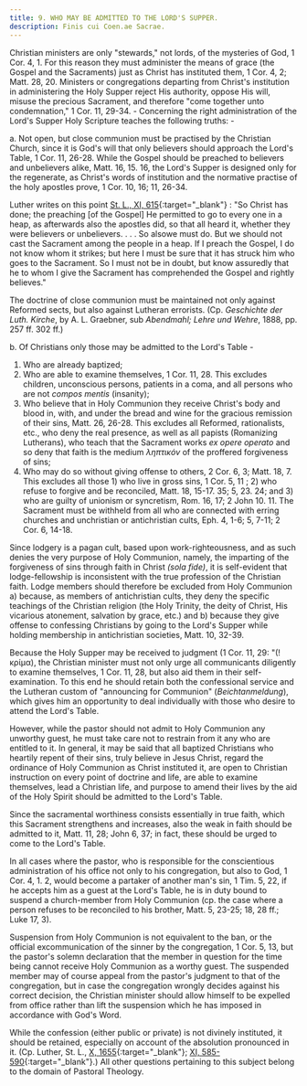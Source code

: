 ```yaml
---
title: 9. WHO MAY BE ADMITTED TO THE LORD'S SUPPER.
description: Finis cui Coen.ae Sacrae.
---
```


Christian ministers are only "stewards," not lords, of the mysteries of God, 1 Cor. 4, 1. For this reason they must administer the means of grace (the Gospel and the Sacraments) just as Christ has instituted them, 1 Cor. 4, 2; Matt. 28, 20. Ministers or congregations departing from Christ's institution in administering the Holy Supper reject His authority, oppose His will, misuse the precious Sacrament, and therefore "come together unto condemnation," 1 Cor. 11, 29-34. - Concerning the right administration of the Lord's Supper Holy Scripture teaches the following truths: -

a. Not open, but close communion must be practised by the Christian Church, since it is God's will that only believers should approach the Lord's Table, 1 Cor. 11, 26-28. While the Gospel should be preached to believers and unbelievers alike, Matt. 16, 15. 16, the Lord's Supper is designed only for the regenerate, as Christ's words of institution and the normative practise of the holy apostles prove, 1 Cor. 10, 16; 11, 26-34.

Luther writes on this point [St. L., XI, 615](https://archive.org/details/st-l-09-deep-l-en/page/n321/mode/2up){:target="_blank"} : "So Christ has done; the preaching [of the Gospel] He permitted to go to every one in a heap, as afterwards also the apostles did, so that all heard it, whether they were believers or unbelievers. . . . So alsowe must do. But we should not cast the Sacrament among the people in a heap. If I preach the Gospel, I do not know whom it strikes; but here I must be sure that it has struck him who goes to the Sacrament. So I must not be in doubt, but know assuredly that he to whom I give the Sacrament has comprehended the Gospel and rightly believes."

The doctrine of close communion must be maintained not only against Reformed sects, but also against Lutheran errorists. (Cp. _Geschichte der Luth. Kirche_, by A. L. Graebner, sub _Abendmahl; Lehre und Wehre_, 1888, pp. 257 ff. 302 ff.)

b. Of Christians only those may be admitted to the Lord's Table -
1. Who are already baptized;
2. Who are able to examine themselves, 1 Cor. 11, 28. This excludes children, unconscious persons, patients in a coma, and all persons who are not _compos mentis_ (insanity);
3. Who believe that in Holy Communion they receive Christ's body and blood in, with, and under the bread and wine for the gracious remission of their sins, Matt. 26, 26-28. This excludes all Reformed, rationalists, etc., who deny the real presence, as well as all papists (Romanizing Lutherans), who teach that the Sacrament works _ex opere operato_ and so deny that faith is the medium _ληπτικόν_ of the proffered forgiveness of sins;
4. Who may do so without giving offense to others, 2 Cor. 6, 3; Matt. 18, 7. This excludes all those 1) who live in gross sins, 1 Cor. 5, 11 ; 2) who refuse to forgive and be reconciled, Matt. 18, 15-17. 35; 5, 23. 24; and 3) who are guilty of unionism or syncretism, Rom. 16, 17; 2 John 10. 11. The Sacrament must be withheld from all who are connected with erring churches and unchristian or antichristian cults, Eph. 4, 1-6; 5, 7-11; 2 Cor. 6, 14-18.

Since lodgery is a pagan cult, based upon work-righteousness, and as such denies the very purpose of Holy Communion, namely, the imparting of the forgiveness of sins through faith in Christ _(sola fide)_, it is self-evident that lodge-fellowship is inconsistent with the true profession of the Christian faith. Lodge members should therefore be excluded from Holy Communion a) because, as members of antichristian cults, they deny the specific teachings of the Christian religion (the Holy Trinity, the deity of Christ, His vicarious atonement, salvation by grace, etc.) and b) because they give offense to confessing Christians by going to the Lord's Supper while holding membership in antichristian societies, Matt. 10, 32-39.

Because the Holy Supper may be received to judgment (1 Cor. 11, 29: "(!κρίμα), the Christian minister must not only urge all communicants diligently to examine themselves, 1 Cor. 11, 28, but also aid them in their self-examination. To this end he should retain both the confessional service and the Lutheran custom of "announcing for Communion" (_Beichtanmeldung_), which gives him an opportunity to deal individually with those who desire to attend the Lord's Table.

However, while the pastor should not admit to Holy Communion any unworthy guest, he must take care not to restrain from it any who are entitled to it. In general, it may be said that all baptized Christians who heartily repent of their sins, truly believe in Jesus Christ, regard the ordinance of Holy Communion as Christ instituted it, are open to Christian instruction on every point of doctrine and life, are able to examine themselves, lead a Christian life, and purpose to amend their lives by the aid of the Holy Spirit should be admitted to the Lord's Table.

Since the sacramental worthiness consists essentially in true faith, which this Sacrament strengthens and increases, also the weak in faith should be admitted to it, Matt. 11, 28; John 6, 37; in fact, these should be urged to come to the Lord's Table.

In all cases where the pastor, who is responsible for the conscientious administration of his office not only to his congregation, but also to God, 1 Cor. 4, 1. 2, would become a partaker of another man's sin, 1 Tim. 5, 22, if he accepts him as a guest at the Lord's Table, he is in duty bound to suspend a church-member from Holy Communion (cp. the case where a person refuses to be reconciled to his brother, Matt. 5, 23-25; 18, 28 ff.; Luke 17, 3).

Suspension from Holy Communion is not equivalent to the ban, or the official excommunication of the sinner by the congregation, 1 Cor. 5, 13, but the pastor's solemn declaration that the member in question for the time being cannot receive Holy Communion as a worthy guest. The suspended member may of course appeal from the pastor's judgment to that of the congregation, but in case the congregation wrongly decides against his correct decision, the Christian minister should allow himself to be expelled from office rather than lift the suspension which he has imposed in accordance with God's Word.

While the confession (either public or private) is not divinely instituted, it should be retained, especially on account of the absolution pronounced in it. (Cp. Luther, St. L., [X, 1655](https://archive.org/details/st-l-10-deep-l-en/page/n949/mode/2up){:target="_blank"}; [XI, 585-590](https://archive.org/details/st-l-11-en-us/page/n331/mode/2up){:target="_blank"}.) All other questions pertaining to this subject belong to the domain of Pastoral Theology.
